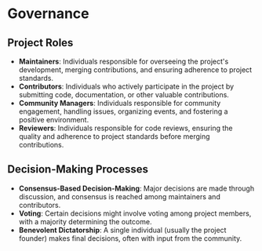 # Governance

## Project Roles

- **Maintainers**: Individuals responsible for overseeing the project's development,
  merging contributions, and ensuring adherence to project standards.
- **Contributors**: Individuals who actively participate in the project by submitting code, documentation,
  or other valuable contributions.
- **Community Managers**: Individuals responsible for community engagement, handling issues, organizing events,
  and fostering a positive environment.
- **Reviewers**: Individuals responsible for code reviews, ensuring the quality and adherence to project
  standards before merging contributions.

## Decision-Making Processes

- **Consensus-Based Decision-Making**: Major decisions are made through discussion, and consensus is reached
  among maintainers and contributors.
- **Voting**: Certain decisions might involve voting among project members, with a majority determining the outcome.
- **Benevolent Dictatorship**: A single individual (usually the project founder) makes final decisions,
  often with input from the community.
